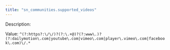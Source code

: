 ```yaml
---
title: "sn_communities.supported_videos"
---
```


Description: 

Value: `^(?:https?:\/\/)?(?:\.+@)?(?:www\.)?(?:dailymotion\.com|youtube\.com|vimeo\.com|player\.vimeo\.com|facebook\.com)\/.*`